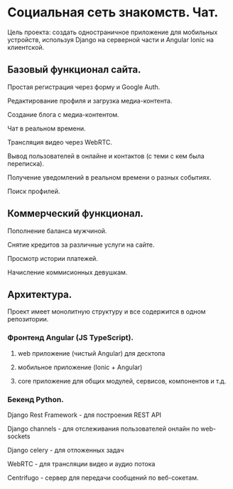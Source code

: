 # Социальная сеть знакомств. Чат.

Цель проекта: создать одностраничное приложение для мобильных устройств, используя Django на серверной части и Angular Ionic на клиентской.

## Базовый функционал сайта.


Простая регистрация через форму и Google Auth.

Редактирование профиля и загрузка медиа-контента.

Создание блога с медиа-контентом.

Чат в реальном времени. 

Трансляция видео через WebRTC. 

Вывод пользователей в онлайне и контактов (с теми с кем была переписка). 

Получение уведомлений в реальном времени о разных событиях.

Поиск профилей.

## Коммерческий функционал.

Пополнение баланса мужчиной.

Снятие кредитов за различные услуги на сайте.

Просмотр истории платежей.

Начисление коммисионных девушкам.


## Архитектура.

Проект имеет монолитную структуру и все содержится в одном репозитории.

### Фронтенд Angular (JS TypeScript).

1. web приложение (чистый Angular) для десктопа

2. мобильное приложение (Ionic + Angular) 

3. core приложение для общих модулей, сервисов, компонентов и т.д.

### Бекенд Python.

Django Rest Framework - для построения REST API

Django channels - для отслеживания пользователей онлайн по web-sockets

Django celery - для отложенных задач

WebRTC - для трансляции видео и аудио потока

Centrifugo - сервер для передачи сообщений по веб-сокетам.





















